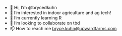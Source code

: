 - 👋 Hi, I’m @brycedkuhn
- 👀 I’m interested in indoor agriculture and ag tech!
- 🌱 I’m currently learning R
- 💞️ I’m looking to collaborate on tbd
- 📫 How to reach me bryce.kuhn@upwardfarms.com

<!---
brycedkuhn/brycedkuhn is a ✨ special ✨ repository because its `README.md` (this file) appears on your GitHub profile.
You can click the Preview link to take a look at your changes.
--->
